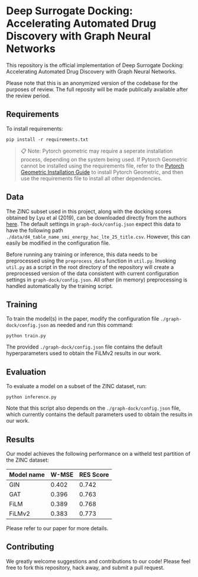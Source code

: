 # Deep Surrogate Docking: Accelerating Automated Drug Discovery with Graph Neural Networks

This repository is the official implementation of Deep Surrogate Docking: Accelerating Automated Drug Discovery with Graph Neural Networks. 

Please note that this is an anonymized version of the codebase for the purposes of review. The full reposity will be made publically available after the review period. 

## Requirements

To install requirements:

```setup
pip install -r requirements.txt
```

>📋  Note: Pytorch geometric may require a seperate installation process, depending on the system being used. If Pytorch Geometric cannot be installed using the requirements file, refer to the [Pytorch Geometric Installation Guide](https://pytorch-geometric.readthedocs.io/en/latest/notes/installation.html) to install Pytorch Geometric, and then use the requirements file to install all other dependencies.

## Data
The ZINC subset used in this project, along with the docking scores obtained by Lyu et al (2019), can be downloaded directly from the authors [here](https://figshare.com/articles/dataset/D4_screen_table_csv_gz/7359401). The default settings in `graph-dock/config.json` expect this data to have the following path `./data/d4_table_name_smi_energy_hac_lte_25_title.csv`. However, this can easily be modified in the configuration file. 

Before running any training or inference, this data needs to be preprocessed using the `preprocess_data` function in `util.py`. Invoking `util.py` as a script in the root directory of the repository will create a preprocessed version of the data consistent with current configuration settings in `graph-dock/config.json`. All other (in memory) preprocessing is handled automatically by the training script. 

## Training

To train the model(s) in the paper, modify the configuration file `./graph-dock/config.json` as needed and run this command:

```train
python train.py
```

The provided `./graph-dock/config.json` file contains the default hyperparameters used to obtain the FiLMv2 results in our work. 

## Evaluation

To evaluate a model on a subset of the ZINC dataset, run:

```eval
python inference.py 
```

Note that this script also depends on the `./graph-dock/config.json` file, which currently contains the default parameters used to obtain the results in our work. 


## Results

Our model achieves the following performance on a witheld test partition of the ZINC dataset:

| Model name | W-MSE | RES Score |
| ---------- | ----- | --------- |
| GIN        | 0.402 | 0.742     |
| GAT        | 0.396 | 0.763     |
| FiLM       | 0.389 | 0.768     |
| FiLMv2     | 0.383 | 0.773     |

Please refer to our paper for more details.


## Contributing
We greatly welcome suggestions and contributions to our code! Please feel free to fork this repository, hack away, and submit a pull request.

